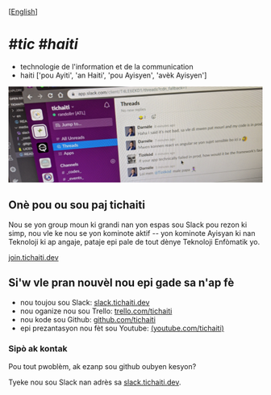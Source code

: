 [[English](en/README.md)]

# _#tic #haiti_
- technologie de l'information et de la communication 
- haiti ['pou Ayiti', 'an Haiti', 'pou Ayisyen', 'av&egrave;k Ayisyen']

![Slack Channels](./media/slack_banner2.png)

## On&egrave; pou ou sou paj tichaiti

Nou se yon group moun ki grandi nan yon espas sou Slack pou rezon ki simp, nou vle ke nou se yon kominote aktif -- yon kominote Ayisyan ki nan Teknoloji ki ap angaje, pataje epi pale de tout d&egrave;nye Teknoloji Enf&ograve;matik yo.

[join.tichaiti.dev](http://join.tichaiti.dev)


## Si'w vle pran nouv&egrave;l nou epi gade sa n'ap f&egrave; 

- nou toujou sou Slack: [slack.tichaiti.dev](https://slack.tichaiti.dev)
- nou oganize nou sou Trello: [trello.com/tichaiti](https://trello.com/tichaiti)
- nou kode sou Github: [github.com/tichaiti](https://github.com/tichaiti)
- epi prezantasyon nou f&egrave;t sou Youtube: [(youtube.com/tichaiti)](https://www.youtube.com/channel/UC7HPriaqy3rYKrsqWOxKqEQ)

### Sip&ograve; ak kontak

Pou tout pwobl&egrave;m, ak ezanp sou github oubyen kesyon? 

Tyeke nou sou Slack nan adr&egrave;s sa [slack.tichaiti.dev](https://slack.tichaiti.dev).
